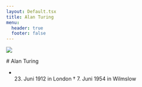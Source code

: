 ```yaml
---
layout: Default.tsx
title: Alan Turing
menu:
  header: true
  footer: false
---
```

![](/media/images/alanturing.jpg)

\#﻿ Alan Turing

* 23. Juni 1912 in London
† 7. Juni 1954 in Wilmslow